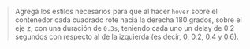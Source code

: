 > Agregá los estilos necesarios para que al hacer `hover` sobre el contenedor cada cuadrado rote hacia la derecha 180 grados, sobre el eje z, con una duración de `0.3s`, teniendo cada uno un delay de 0.2 segundos con respecto al de la izquierda (es decir, 0, 0.2, 0.4 y 0.6).